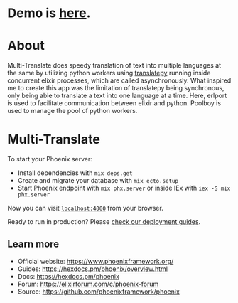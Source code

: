 # Demo is [here](https://multi-translate.fly.dev/).



# About

Multi-Translate does speedy translation of text into multiple languages at the same by utilizing python workers using [translatepy](https://github.com/Animenosekai/translate) running inside concurrent elixir processes, which are called asynchronously. What inspired me to create this app was the limitation of translatepy being synchronous, only being able to translate a text into one language at a time.  Here, erlport is used to facilitate communication between elixir and python. Poolboy is used to manage the pool of python workers.



# Multi-Translate

To start your Phoenix server:

  * Install dependencies with `mix deps.get`
  * Create and migrate your database with `mix ecto.setup`
  * Start Phoenix endpoint with `mix phx.server` or inside IEx with `iex -S mix phx.server`

Now you can visit [`localhost:4000`](http://localhost:4000) from your browser.

Ready to run in production? Please [check our deployment guides](https://hexdocs.pm/phoenix/deployment.html).

## Learn more

  * Official website: https://www.phoenixframework.org/
  * Guides: https://hexdocs.pm/phoenix/overview.html
  * Docs: https://hexdocs.pm/phoenix
  * Forum: https://elixirforum.com/c/phoenix-forum
  * Source: https://github.com/phoenixframework/phoenix
